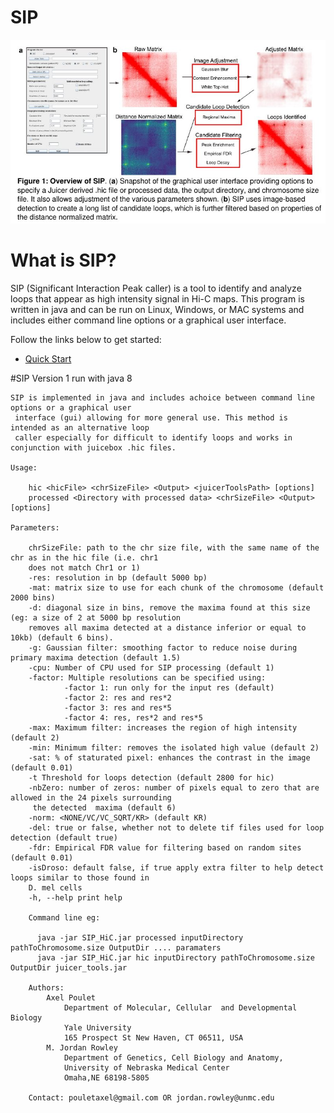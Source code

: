 # SIP

<img src="https://github.com/PouletAxel/SIPImage/blob/master/guiSIP.jpeg" width="1000">

# What is SIP?

SIP (Significant Interaction Peak caller) is a tool to identify and analyze loops that appear as high intensity
signal in Hi-C maps. This program is written in java and can be run on Linux, Windows, or MAC systems and
includes either command line options or a graphical user interface.

Follow the links below to get started:
* [Quick Start](https://github.com/PouletAxel/SIP/wiki/SIP-Quick-Start)



#SIP Version 1 run with java 8

	SIP is implemented in java and includes achoice between command line options or	a graphical user
	 interface (gui) allowing for more general use. This method is intended as an alternative loop 
	 caller especially for difficult to identify loops and works in conjunction with juicebox .hic files.

	Usage:
	
        hic <hicFile> <chrSizeFile> <Output> <juicerToolsPath> [options]
        processed <Directory with processed data> <chrSizeFile> <Output> [options]

	Parameters:
    
        chrSizeFile: path to the chr size file, with the same name of the chr as in the hic file (i.e. chr1 
        does not match Chr1 or 1)
        -res: resolution in bp (default 5000 bp)
        -mat: matrix size to use for each chunk of the chromosome (default 2000 bins)
        -d: diagonal size in bins, remove the maxima found at this size (eg: a size of 2 at 5000 bp resolution 
        removes all maxima detected at a distance inferior or equal to 10kb) (default 6 bins).
        -g: Gaussian filter: smoothing factor to reduce noise during primary maxima detection (default 1.5)
        -cpu: Number of CPU used for SIP processing (default 1)
        -factor: Multiple resolutions can be specified using:          
        		-factor 1: run only for the input res (default)
                -factor 2: res and res*2
                -factor 3: res and res*5
                -factor 4: res, res*2 and res*5
        -max: Maximum filter: increases the region of high intensity (default 2)
        -min: Minimum filter: removes the isolated high value (default 2)
        -sat: % of staturated pixel: enhances the contrast in the image (default 0.01)
        -t Threshold for loops detection (default 2800 for hic)
        -nbZero: number of zeros: number of pixels equal to zero that are allowed in the 24 pixels surrounding
         the detected  maxima (default 6)
        -norm: <NONE/VC/VC_SQRT/KR> (default KR)
        -del: true or false, whether not to delete tif files used for loop detection (default true)
        -fdr: Empirical FDR value for filtering based on random sites (default 0.01)
        -isDroso: default false, if true apply extra filter to help detect loops similar to those found in 
        D. mel cells
        -h, --help print help

		Command line eg:

		  java -jar SIP_HiC.jar processed inputDirectory pathToChromosome.size OutputDir .... paramaters
		  java -jar SIP_HiC.jar hic inputDirectory pathToChromosome.size OutputDir juicer_tools.jar
			
		Authors:
			Axel Poulet
				Department of Molecular, Cellular  and Developmental Biology
				Yale University
				165 Prospect St New Haven, CT 06511, USA
			M. Jordan Rowley
				Department of Genetics, Cell Biology and Anatomy, 
				University of Nebraska Medical Center 
				Omaha,NE 68198-5805
				
		Contact: pouletaxel@gmail.com OR jordan.rowley@unmc.edu

